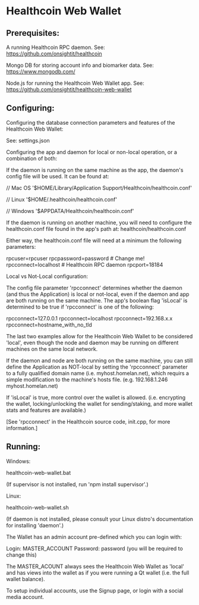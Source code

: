 # Healthcoin Web Wallet


## Prerequisites:

A running Healthcoin RPC daemon. See:
 https://github.com/onsightit/healthcoin

Mongo DB for storing account info and biomarker data. See:
 https://www.mongodb.com/

Node.js for running the Healthcoin Web Wallet app. See:
 https://github.com/onsightit/healthcoin-web-wallet


## Configuring:

Configuring the database connection parameters and features of the Healthcoin Web Wallet:

  See: settings.json

Configuring the app and daemon for local or non-local operation, or a combination of both:

If the daemon is running on the same machine as the app, the daemon's config file will be used. It can be found at:

 // Mac OS
 '$HOME/Library/Application Support/Healthcoin/healthcoin.conf'

 // Linux
 '$HOME/.healthcoin/healthcoin.conf'

 // Windows
 '$APPDATA/Healthcoin/healthcoin.conf'

If the daemon is running on another machine, you will need to configure the healthcoin.conf file found in the app's path at: healthcoin/healthcoin.conf

Either way, the healthcoin.conf file will need at a minimum the following parameters:

rpcuser=rpcuser
rpcpassword=password  # Change me!
rpcconnect=localhost  # Healthcoin RPC daemon
rpcport=18184

Local vs Not-Local configuration:

The config file parameter 'rpcconnect' determines whether the daemon (and thus the Application) is local or not-local, even if the daemon and app are both running on the same machine. The app's boolean flag 'isLocal' is determined to be true if 'rpcconnect' is one of the following:

rpcconnect=127.0.0.1
rpcconnect=localhost
rpcconnect=192.168.x.x
rpcconnect=hostname_with_no_tld

The last two examples allow for the Healthcoin Web Wallet to be considered 'local', even though the node and daemon may be running on different machines on the same local network.

If the daemon and node are both running on the same machine, you can still define the Application as NOT-local by setting the 'rpcconnect' parameter to a fully qualified domain name (i.e. myhost.homelan.net), which requirs a simple modification to the machine's hosts file. (e.g. 192.168.1.246 myhost.homelan.net)

If 'isLocal' is true, more control over the wallet is allowed. (i.e. encrypting the wallet, locking/unlocking the wallet for sending/staking, and more wallet stats and features are available.)

[See 'rpcconnect' in the Healthcoin source code, init.cpp, for more information.]


## Running:

Windows:

  healthcoin-web-wallet.bat

  (If supervisor is not installed, run 'npm install supervisor'.)

Linux:

  healthcoin-web-wallet.sh

  (If daemon is not installed, please consult your Linux distro's documentation for installing 'daemon'.)

The Wallet has an admin account pre-defined which you can login with:

  Login:    MASTER_ACCOUNT
  Password: password  (you will be required to change this)

The MASTER_ACOUNT always sees the Healthcoin Web Wallet as 'local' and has views into the wallet as if you were running a Qt wallet (i.e. the full wallet balance).

To setup individual accounts, use the Signup page, or login with a social media account.
